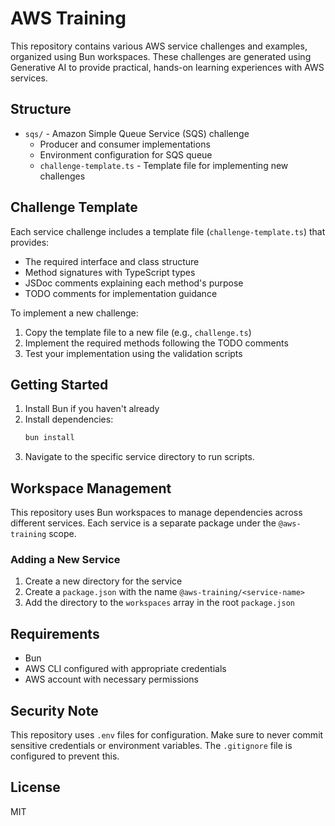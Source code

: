 # AWS Training

This repository contains various AWS service challenges and examples, organized using Bun workspaces. These challenges are generated using Generative AI to provide practical, hands-on learning experiences with AWS services.

## Structure

- `sqs/` - Amazon Simple Queue Service (SQS) challenge
  - Producer and consumer implementations
  - Environment configuration for SQS queue
  - `challenge-template.ts` - Template file for implementing new challenges

## Challenge Template

Each service challenge includes a template file (`challenge-template.ts`) that provides:
- The required interface and class structure
- Method signatures with TypeScript types
- JSDoc comments explaining each method's purpose
- TODO comments for implementation guidance

To implement a new challenge:
1. Copy the template file to a new file (e.g., `challenge.ts`)
2. Implement the required methods following the TODO comments
3. Test your implementation using the validation scripts

## Getting Started

1. Install Bun if you haven't already
2. Install dependencies:
   ```bash
   bun install
   ```
3. Navigate to the specific service directory to run scripts.

## Workspace Management

This repository uses Bun workspaces to manage dependencies across different services. Each service is a separate package under the `@aws-training` scope.

### Adding a New Service

1. Create a new directory for the service
2. Create a `package.json` with the name `@aws-training/<service-name>`
3. Add the directory to the `workspaces` array in the root `package.json`

## Requirements

- Bun
- AWS CLI configured with appropriate credentials
- AWS account with necessary permissions

## Security Note

This repository uses `.env` files for configuration. Make sure to never commit sensitive credentials or environment variables. The `.gitignore` file is configured to prevent this.

## License

MIT 
